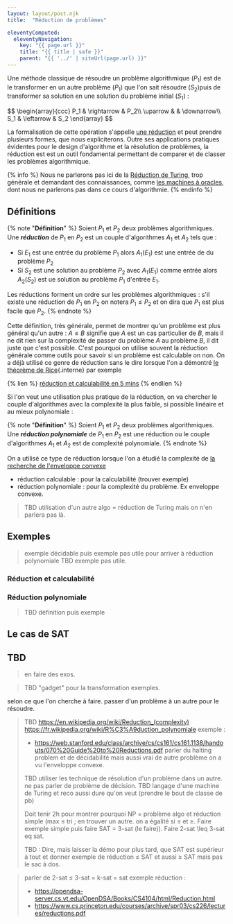 ```yaml
---
layout: layout/post.njk 
title:  "Réduction de problèmes"

eleventyComputed:
  eleventyNavigation:
    key: "{{ page.url }}"
    title: "{{ title | safe }}"
    parent: "{{ '../' | siteUrl(page.url) }}"
---
```


Une méthode classique de résoudre un problème algorithmique ($P_1$) est de le transformer en un autre problème ($P_1$) que l'on sait résoudre ($S_2$)puis de transformer sa solution en une solution du problème initial ($S_1$) :

<div>
$$
\begin{array}{ccc}
P_1 & \rightarrow & P_2\\
\uparrow &  & \downarrow\\
S_1 & \leftarrow & S_2
\end{array}
$$
</div>

La formalisation de cette opération s'appelle [une réduction](https://fr.wikipedia.org/wiki/R%C3%A9duction_(complexit%C3%A9)) et peut prendre plusieurs formes, que nous expliciterons. Outre ses applications pratiques évidentes pour le design d'algorithme et la résolution de problèmes, la réduction est est un outil fondamental permettant de comparer et de classer les problèmes algorithmique.

{% info %}
Nous ne parlerons pas ici de la [Réduction de Turing](https://en.wikipedia.org/wiki/Turing_reduction), trop générale et demandant des connaissances, comme [les machines à oracles](https://fr.wikipedia.org/wiki/Oracle_(machine_de_Turing)), dont nous ne parlerons pas dans ce cours d'algorithmie.
{% endinfo %}

## Définitions

{% note "**Définition**" %}
Soient $P_1$ et $P_2$ deux problèmes algorithmiques. Une **_réduction_** de $P_1$ en $P_2$ est un couple d'algorithmes $A_1$ et $A_2$ tels que :

- Si $E_1$ est une entrée du problème $P_1$ alors $A_1(E_1)$ est une entrée de du problème $P_2$
- Si $S_2$ est une solution au problème $P_2$ avec $A_1(E_1)$ comme entrée alors $A_2(S_2)$ est ue solution au problème $P_1$ d'entrée $E_1$.

Les réductions forment un ordre sur les problèmes algorithmiques : s'il existe une réduction de $P_1$ en $P_2$ on notera $P_1 \leq P_2$ et on dira
que $P_1$ est plus facile que $P_2$.
{% endnote %}

Cette définition, très générale, permet de montrer qu'un problème est plus général qu'un autre : $A \leq B$ signifie que $A$ est un cas particulier de $B$, mais il ne dit rien sur la complexité de passer du problème $A$ au problème $B$, il dit juste que c'est possible. C'est pourquoi on utilise souvent la réduction générale comme outils pour savoir si un problème est calculable on non. On a déjà utilisé ce genre de réduction sans le dire lorsque l'on a démontré [le théorème de Rice](../bases-théoriques/arrêt-rice/#théorème-rice){.interne} par exemple

{% lien %}
[réduction et calculabilité en 5 mins](https://www.youtube.com/watch?v=U4yGQp5aCTM&list=PLhqug0UEsC-IDomfNsn8e3neoy34o8oye&index=9)
{% endlien %}

Si l'on veut une utilisation plus pratique de la réduction, on va chercher le couple d'algorithmes avec la complexité la plus faible, si possible linéaire et au mieux polynomiale :

{% note "**Définition**" %}
Soient $P_1$ et $P_2$ deux problèmes algorithmiques. Une **_réduction polynomiale_** de $P_1$ en $P_2$ est une réduction ou le couple d'algorithmes $A_1$ et $A_2$ est de complexité polynomiale.
{% endnote %}

On a utilisé ce type de réduction lorsque l'on a étudié la complexité de [la recherche de l'enveloppe convexe](../enveloppes-convexes/#complexité-problème)

- réduction calculable : pour la calculabilité (trouver exemple)
- réduction polynomiale : pour la complexité du problème. Ex enveloppe convexe.


> TBD utilisation d'un autre algo = réduction de Turing mais on n'en parlera pas là.

## Exemples

> exemple décidable
> puis exemple pas utile pour arriver à réduction polynomiale
> TBD exemple pas utile. 

### Réduction et calculabilité

### Réduction polynomiale

> TBD définition puis exemple
>
## Le cas de SAT

## TBD

> en faire des exos.

> TBD "gadget" pour la transformation
> exemples.

selon ce que l'on cherche à faire.
passer d'un problème à un autre pour le résoudre.

> TBD
> https://en.wikipedia.org/wiki/Reduction_(complexity) 
> https://fr.wikipedia.org/wiki/R%C3%A9duction_polynomiale 
> exemple :
> - <https://web.stanford.edu/class/archive/cs/cs161/cs161.1138/handouts/070%20Guide%20to%20Reductions.pdf>
> parler du halting problem et de décidabilité
> mais aussi vrai de autre problème on a vu l'enveloppe convexe.
> 
> TBD utiliser les technique de résolution d'un problème dans un autre.
> ne pas parler de problème de décision.
> TBD langage d'une machine de Turing et reco aussi dure qu'on veut (prendre le bout de classe de pb)
> 
>  Doit tenir 2h pour montrer pourquoi NP = problème algo et réduction simple (max ≤ tri ; en trouver un autre.
> on a égalité si ≤ et ≥. Faire exemple simple puis faire SAT = 3-sat (le faire)).
> Faire 2-sat \leq 3-sat eq sat.
> 
>
> TBD : Dire, mais laisser la démo pour plus tard, que SAT est supérieur à tout et donner exemple de réduction ≤ SAT et aussi ≥ SAT mais pas le sac à dos.

> parler de 2-sat ≤ 3-sat = k-sat = sat
> exemple réduction : 
> - <https://opendsa-server.cs.vt.edu/OpenDSA/Books/CS4104/html/Reduction.html>
> - <https://www.cs.princeton.edu/courses/archive/spr03/cs226/lectures/reductions.pdf>